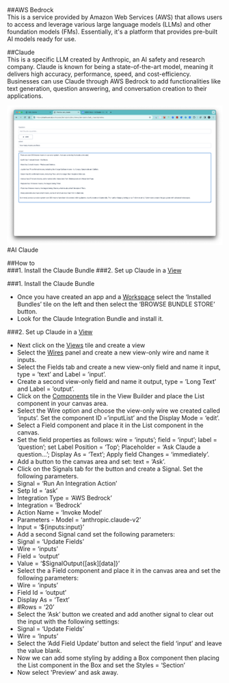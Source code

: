 ##AWS Bedrock  
This is a service provided by Amazon Web Services (AWS) that allows users to access and leverage various large language models (LLMs) and other foundation models (FMs). Essentially, it's a platform that provides pre-built AI models ready for use.

##Claude  
This is a specific LLM created by Anthropic, an AI safety and research company. Claude is known for being a state-of-the-art model, meaning it delivers high accuracy, performance, speed, and cost-efficiency. Businesses can use Claude through AWS Bedrock to add functionalities like text generation, question answering, and conversation creation to their applications.

![AI Integration](./image1.png "Ai Integrationp")
#AI Claude

##How to  
###1. Install the Claude Bundle
###2. Set up Claude in a [View](views)

###1. Install the Claude Bundle

-   Once you have created an app and a [Workspace](workspaces) select the ‘Installed Bundles’ tile on the left and then select the ‘BROWSE BUNDLE STORE’ button.
-   Look for the Claude Integration Bundle and install it.

###2. Set up Claude in a [View](views)

-   Next click on the [Views](views) tile and create a view
-   Select the [Wires](wires) panel and create a new view-only wire and name it inputs.
-   Select the Fields tab and create a new view-only field and name it input, type = ’text’ and Label = ’input’.
-   Create a second view-only field and name it output, type = ’Long Text’ and Label = ’output’.
-   Click on the [Components](components) tile in the View Builder and place the List component in your canvas area.
-   Select the Wire option and choose the view-only wire we created called ‘inputs’. Set the component ID =’inputList’ and the Display Mode = ‘edit’.
-   Select a Field component and place it in the List component in the canvas.
-   Set the field properties as follows: wire = ‘inputs’; field = ‘input’; label = ‘question’; set Label Position = ‘Top’; Placeholder = ‘Ask Claude a question…’; Display As = ‘Text’; Apply field Changes = ‘immediately’.
-   Add a button to the canvas area and set: text = ‘Ask’.
-   Click on the Signals tab for the button and create a Signal. Set the following parameters.
-   Signal = ‘Run An Integration Action’
-   Setp Id = ‘ask’
-   Integration Type = ‘AWS Bedrock’
-   Integration = ‘Bedrock’
-   Action Name = ‘Invoke Model’
-   Parameters - Model = ‘anthropic.claude-v2’
-   Input = ‘${inputs:input}’
-   Add a second Signal cand set the following parameters:
-   Signal = ‘Update Fields’
-   Wire = ‘inputs’
-   Field = ‘output’
-   Value = ‘$SignalOutput{[ask][data]}’
-   Select the a Field component and place it in the canvas area and set the following parameters:
-   Wire = ‘inputs’
-   Field Id = ‘output’
-   Display As = ‘Text’
-   #Rows = ‘20’
-   Select the ‘Ask’ button we created and add another signal to clear out the input with the following settings:
-   Signal = ‘Update Fields’
-   Wire = ‘Inputs’
-   Select the ‘Add Field Update’ button and select the field ‘input’ and leave the value blank.
-   Now we can add some styling by adding a Box component then placing the List component in the Box and set the Styles = ‘Section’
-   Now select 'Preview' and ask away.
